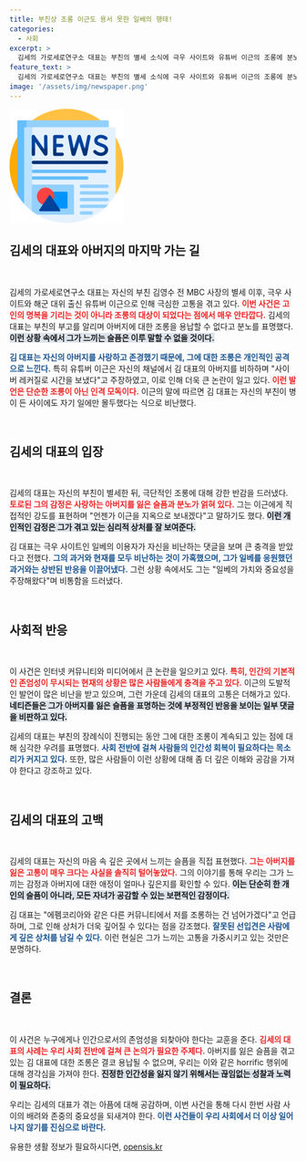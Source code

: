 ```yaml
---
title: 부친상 조롱 이근도 용서 못한 일베의 행태!
categories:
  - 사회
excerpt: >
  김세의 가로세로연구소 대표는 부친의 별세 소식에 극우 사이트와 유튜버 이근의 조롱에 분노, 아버지 조롱은 용납할 수 없다며 강력 반발했다. 팬덤 문화 속에서 벌어진 충격적인 일에 대중의 이목이 쏠리고 있다!
feature_text: >
  김세의 가로세로연구소 대표는 부친의 별세 소식에 극우 사이트와 유튜버 이근의 조롱에 분노, 아버지 조롱은 용납할 수 없다며 강력 반발했다. 팬덤 문화 속에서 벌어진 충격적인 일에 대중의 이목이 쏠리고 있다!
image: '/assets/img/newspaper.png'
---
```


<p><img src="/assets/img/newspaper.png" alt="kimp 속보" /></p>

<h2 data-ke-size="size26">김세의 대표와 아버지의 마지막 가는 길</h2>

<p data-ke-size="size16">&nbsp;</p>

<p>김세의 가로세로연구소 대표는 자신의 부친 김영수 전 MBC 사장의 별세 이후, 극우 사이트와 해군 대위 출신 유튜버 이근으로 인해 극심한 고통을 겪고 있다. <b><span style="color: #ee2323;">이번 사건은 고인의 명복을 기리는 것이 아니라 조롱의 대상이 되었다는 점에서 매우 안타깝다.</span></b> 김세의 대표는 부친의 부고를 알리며 아버지에 대한 조롱을 용납할 수 없다고 분노를 표명했다. <b><span style="background-color: #21538527;">이런 상황 속에서 그가 느끼는 슬픔은 이루 말할 수 없을 것이다.</span></b> </p>

<p><b><span style="color: #1a5490;">김 대표는 자신의 아버지를 사랑하고 존경했기 때문에, 그에 대한 조롱은 개인적인 공격으로 느낀다.</span></b> 특히 유튜버 이근은 자신의 채널에서 김 대표의 아버지를 비하하며 "사이버 레커질로 시간을 보냈다"고 주장하였고, 이로 인해 더욱 큰 논란이 일고 있다. <b><span style="color: #ee2323;">이런 발언은 단순한 조롱이 아닌 인격 모독이다.</span></b> 이근의 말에 따르면 김 대표는 자신의 부친이 병이 든 사이에도 자기 일에만 몰두했다는 식으로 비난했다. </p>

<p data-ke-size="size16">&nbsp;</p>

<h2 data-ke-size="size26">김세의 대표의 입장</h2>

<p data-ke-size="size16">&nbsp;</p>

<p>김세의 대표는 자신의 부친이 별세한 뒤, 극단적인 조롱에 대해 강한 반감을 드러냈다. <b><span style="color: #ee2323;">토로된 그의 감정은 사랑하는 아버지를 잃은 슬픔과 분노가 얽혀 있다.</span></b> 그는 이근에게 직접적인 강도를 표현하며 "언젠가 이근을 지옥으로 보내겠다"고 말하기도 했다. <b><span style="background-color: #21538527;">이런 개인적인 감정은 그가 겪고 있는 심리적 상처를 잘 보여준다.</span></b> </p>

<p>김 대표는 극우 사이트인 일베의 이용자가 자신을 비난하는 댓글을 보며 큰 충격을 받았다고 전했다. <b><span style="color: #1a5490;">그의 과거와 현재를 모두 비난하는 것이 가혹했으며, 그가 일베를 응원했던 과거와는 상반된 반응을 이끌어냈다.</span></b> 그런 상황 속에서도 그는 "일베의 가치와 중요성을 주장해왔다"며 비통함을 드러냈다.</p>

<p data-ke-size="size16">&nbsp;</p>

<h2 data-ke-size="size26">사회적 반응</h2>

<p data-ke-size="size16">&nbsp;</p>

<p>이 사건은 인터넷 커뮤니티와 미디어에서 큰 논란을 일으키고 있다. <b><span style="color: #ee2323;">특히, 인간의 기본적인 존엄성이 무시되는 현재의 상황은 많은 사람들에게 충격을 주고 있다.</span></b> 이근의 도발적인 발언이 많은 비난을 받고 있으며, 그런 가운데 김세의 대표의 고통은 더해가고 있다. <b><span style="background-color: #21538527;">네티즌들은 그가 아버지를 잃은 슬픔을 표명하는 것에 부정적인 반응을 보이는 일부 댓글을 비판하고 있다.</span></b></p>

<p>김세의 대표는 부친의 장례식이 진행되는 동안 그에 대한 조롱이 계속되고 있는 점에 대해 심각한 우려를 표명했다. <b><span style="color: #1a5490;">사회 전반에 걸쳐 사람들의 인간성 회복이 필요하다는 목소리가 커지고 있다.</span></b> 또한, 많은 사람들이 이런 상황에 대해 좀 더 깊은 이해와 공감을 가져야 한다고 강조하고 있다.</p>

<p data-ke-size="size16">&nbsp;</p>

<h2 data-ke-size="size26">김세의 대표의 고백</h2>

<p data-ke-size="size16">&nbsp;</p>

<p>김세의 대표는 자신의 마음 속 깊은 곳에서 느끼는 슬픔을 직접 표현했다. <b><span style="color: #ee2323;">그는 아버지를 잃은 고통이 매우 크다는 사실을 솔직히 털어놓았다.</span></b> 그의 이야기를 통해 우리는 그가 느끼는 감정과 아버지에 대한 애정이 얼마나 깊은지를 확인할 수 있다. <b><span style="background-color: #21538527;">이는 단순히 한 개인의 슬픔이 아니라, 모든 자녀가 공감할 수 있는 보편적인 감정이다.</span></b></p>

<p>김 대표는 "에펨코리아와 같은 다른 커뮤니티에서 저를 조롱하는 건 넘어가겠다"고 언급하며, 그로 인해 상처가 더욱 깊어질 수 있다는 점을 강조했다. <b><span style="color: #1a5490;">잘못된 선입견은 사람에게 깊은 상처를 남길 수 있다.</span></b> 이런 현실은 그가 느끼는 고통을 가중시키고 있는 것만은 분명하다.</p>

<p data-ke-size="size16">&nbsp;</p>

<h2 data-ke-size="size26">결론</h2>

<p data-ke-size="size16">&nbsp;</p>

<p>이 사건은 누구에게나 인간으로서의 존엄성을 되찾아야 한다는 교훈을 준다. <b><span style="color: #ee2323;">김세의 대표의 사례는 우리 사회 전반에 걸쳐 큰 논의가 필요한 주제다.</span></b> 아버지를 잃은 슬픔을 겪고 있는 김 대표에 대한 조롱은 결코 용납될 수 없으며, 우리는 이와 같은 horrific 행위에 대해 경각심을 가져야 한다. <b><span style="background-color: #21538527;">진정한 인간성을 잃지 않기 위해서는 끊임없는 성찰과 노력이 필요하다.</span></b></p>

<p>우리는 김세의 대표가 겪는 아픔에 대해 공감하며, 이번 사건을 통해 다시 한번 사람 사이의 배려와 존중의 중요성을 되새겨야 한다. <b><span style="color: #1a5490;">이런 사건들이 우리 사회에서 더 이상 일어나지 않기를 진심으로 바란다.</span></b></p>
유용한 생활 정보가 필요하시다면, <a href="https://opensis.kr" rel="dofollow">opensis.kr</a>


